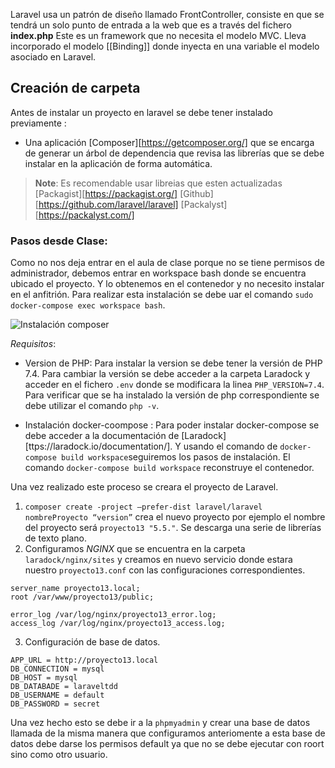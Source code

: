 Laravel usa un patrón de diseño llamado FrontController, consiste en que se tendrá un solo punto de entrada a la web que es a través del fichero **index.php** Este es un framework que no necesita el modelo MVC. Lleva incorporado el modelo  [[Binding]] donde inyecta en una variable el modelo asociado en Laravel.

## Creación de carpeta
Antes de instalar un proyecto en laravel se debe tener instalado previamente :
- Una aplicación [Composer][https://getcomposer.org/] que se encarga de generar un árbol de dependencia que revisa las librerías que se debe instalar en la aplicación de forma automática.

> **Note**: Es recomendable usar libreias que esten actualizadas
>[Packagist][https://packagist.org/]
>[Github][https://github.com/laravel/laravel]
>[Packalyst][https://packalyst.com/]

### Pasos desde Clase:

Como no nos deja entrar en el aula de clase porque no se tiene permisos de administrador, debemos entrar en workspace bash donde se encuentra ubicado el proyecto.
Y lo obtenemos en el contenedor y no necesito instalar en el anfitrión.
Para realizar esta instalación se debe uar el comando 
`sudo docker-compose exec workspace bash`.

![Instalación composer](https://lh5.googleusercontent.com/HZJjJOzHPcEsRkyFLCZgFELIF_YIil9x4IEd4vfUgc_vd219AGG0ULOa-gdJeiZIFHQ6L0H68SkgAhM4fkFhemIN1ANwnEAvXoYV7K6tWIdt2OEwkdYaF9BzpQ-jZ6mXRP7FSyauENgHI7qF6qqLt_nuC-__OK1lyYawX_zrVemPKqOTL7-1IhEVfVdlkQ)

*Requisitos*:
- Version de PHP: Para instalar la version se debe tener la versión de PHP 7.4. Para cambiar la versión se debe acceder a la carpeta Laradock y acceder en el fichero `.env` donde se modificara la linea `PHP_VERSION=7.4`. Para verificar que se ha instalado la versión de php correspondiente se debe utilizar el comando `php -v`.

- Instalación docker-coompose : Para poder instalar docker-compose se debe acceder a la documentación de [Laradock][ttps://laradock.io/documentation/]. Y usando el comando de `docker-compose build workspace`seguiremos los pasos de instalación.
 El comando `docker-compose build workspace` reconstruye el contenedor.

Una vez realizado este proceso se creara el proyecto de Laravel.

1. `composer create -project –prefer-dist laravel/laravel nombreProyecto “version”` crea el nuevo proyecto por ejemplo el nombre del proyecto será `proyecto13 "5.5."`. Se descarga una serie de librerías de texto plano.
2. Configuramos *NGINX* que se encuentra en la carpeta `laradock/nginx/sites` y creamos en nuevo servicio donde estara nuestro `proyecto13.conf` con las configuraciones correspondientes.

```
server_name proyecto13.local;
root /var/www/proyecto13/public;

error_log /var/log/nginx/proyecto13_error.log;
access_log /var/log/nginx/proyecto13_access.log;

```

3. Configuración de base de datos.

```
APP_URL = http://proyecto13.local
DB_CONNECTION = mysql
DB_HOST = mysql
DB_DATABADE = laraveltdd
DB_USERNAME = default
DB_PASSWORD = secret
```

Una vez hecho esto se debe ir a la `phpmyadmin` y crear una base de datos llamada de la misma manera que configuramos anteriomente a esta base de datos debe darse los permisos default ya que no se debe ejecutar con roort sino como otro usuario.
